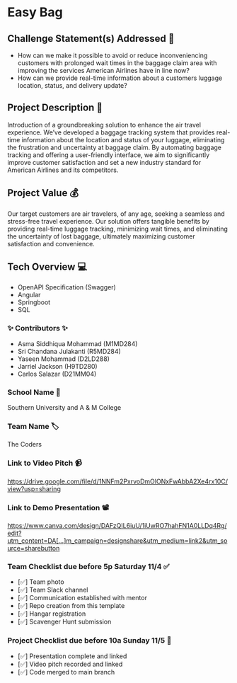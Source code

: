 # Easy Bag

## Challenge Statement(s) Addressed 🎯
* How can we make it possible to avoid or reduce inconveniencing customers with prolonged wait times in the baggage claim area with improving the services American Airlines have in line now?
* How can we provide real-time information about a customers luggage location, status, and delivery update?


## Project Description 🤯
Introduction of a groundbreaking solution to enhance the air travel experience. We’ve developed a baggage tracking system that provides real-time information about the location and status of your luggage, eliminating the frustration and uncertainty at baggage claim. By automating baggage tracking and offering a user-friendly interface, we aim to significantly improve customer satisfaction and set a new industry standard for American Airlines and its competitors.

## Project Value 💰
Our target customers are air travelers, of any age, seeking a seamless and stress-free travel experience. Our solution offers tangible benefits by providing real-time luggage tracking, minimizing wait times, and eliminating the uncertainty of lost baggage, ultimately maximizing customer satisfaction and convenience.


## Tech Overview 💻
* OpenAPI Specification (Swagger)
* Angular
* Springboot
* SQL


### ✨ Contributors ✨
* Asma Siddhiqua Mohammad (M1MD284)
* Sri Chandana Julakanti (R5MD284)
* Yaseen Mohammad (D2LD288)
* Jarriel Jackson (H9TD280)
* Carlos Salazar (D21MM04)

### School Name 🏫
Southern University and A & M College

### Team Name 🏷
The Coders

### Link to Video Pitch 📹
https://drive.google.com/file/d/1NNFm2PxrvoDmOlONxFwAbbA2Xe4rx10C/view?usp=sharing

### Link to Demo Presentation 📽
https://www.canva.com/design/DAFzQIL6iuU/1iUwRO7hahFN1A0LLDq4Rg/edit?utm_content=DA[…]m_campaign=designshare&utm_medium=link2&utm_source=sharebutton

### Team Checklist due before 5p Saturday 11/4 ✅
- [✅] Team photo
- [✅] Team Slack channel
- [✅] Communication established with mentor
- [✅] Repo creation from this template
- [✅] Hangar registration
- [✅] Scavenger Hunt submission

### Project Checklist due before 10a Sunday 11/5 🏁
- [✅] Presentation complete and linked
- [✅] Video pitch recorded and linked
- [✅] Code merged to main branch

